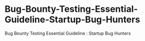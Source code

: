 # Bug-Bounty-Testing-Essential-Guideline-Startup-Bug-Hunters
Bug Bounty Testing Essential Guideline : Startup Bug Hunters
